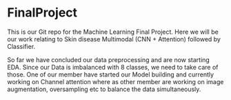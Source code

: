 # FinalProject
This is our Git repo for the Machine Learning Final Project. Here we will be our work relating to Skin disease Multimodal (CNN + Attention) followed by Classifier. 

So far we have concluded our data preprocessing and are now starting EDA. Since our Data is imbalanced with 8 classes, we need to take care of those. One of our member have started our Model building and currently working on Channel attention where as other member are working on image augmentation, oversampling etc to balance the data simultaneously. 
